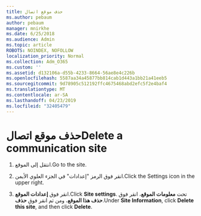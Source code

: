 ```yaml
---
title: حذف موقع اتصال
ms.author: pebaum
author: pebaum
manager: mnirkhe
ms.date: 6/25/2018
ms.audience: Admin
ms.topic: article
ROBOTS: NOINDEX, NOFOLLOW
localization_priority: Normal
ms.collection: Adm_O365
ms.custom: ''
ms.assetid: d132106a-d55b-4233-8664-56ae8e4c226b
ms.openlocfilehash: 5587aa34a45877bb814cab1d443a1bb21a41eeb5
ms.sourcegitcommit: 9d78905c512192ffc4675468abd2efc5f2e4baf4
ms.translationtype: MT
ms.contentlocale: ar-SA
ms.lasthandoff: 04/23/2019
ms.locfileid: "32405479"
---
```

# <a name="delete-a-communication-site"></a><span data-ttu-id="2c43f-102">حذف موقع اتصال</span><span class="sxs-lookup"><span data-stu-id="2c43f-102">Delete a communication site</span></span>

1. <span data-ttu-id="2c43f-103">انتقل إلى الموقع.</span><span class="sxs-lookup"><span data-stu-id="2c43f-103">Go to the site.</span></span>
    
2. <span data-ttu-id="2c43f-104">انقر فوق الرمز "إعدادات" في الجزء العلوي الأيمن.</span><span class="sxs-lookup"><span data-stu-id="2c43f-104">Click the Settings icon in the upper right.</span></span>
    
3. <span data-ttu-id="2c43f-105">انقر فوق **إعدادات الموقع**.</span><span class="sxs-lookup"><span data-stu-id="2c43f-105">Click **Site settings**.</span></span> <span data-ttu-id="2c43f-106">تحت **معلومات الموقع**، انقر فوق **حذف هذا الموقع**، ومن ثم انقر فوق **حذف**.</span><span class="sxs-lookup"><span data-stu-id="2c43f-106">Under **Site Information**, click **Delete this site**, and then click **Delete**.</span></span>
    

